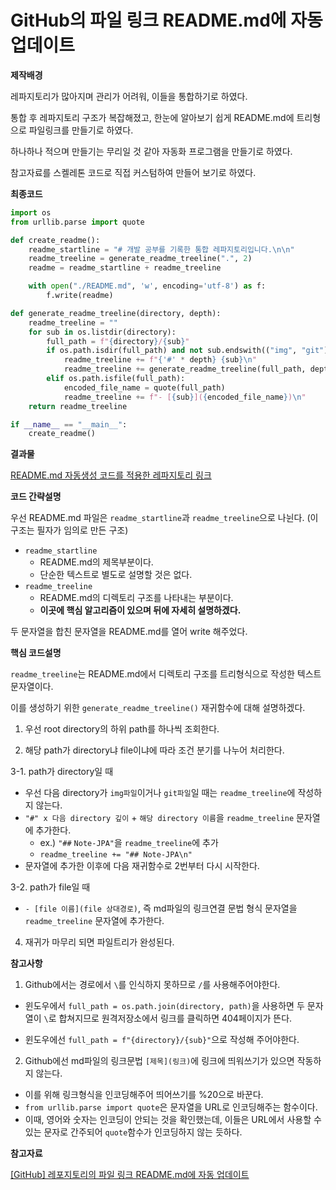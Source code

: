 # GitHub의 파일 링크 README.md에 자동 업데이트

**제작배경**

레파지토리가 많아지며 관리가 어려워, 이들을 통합하기로 하였다.

통합 후 레파지토리 구조가 복잡해졌고, 한눈에 알아보기 쉽게 README.md에 트리형으로 파일링크를 만들기로 하였다.

하나하나 적으며 만들기는 무리일 것 같아 자동화 프로그램을 만들기로 하였다.

참고자료를 스켈레톤 코드로 직접 커스텀하여 만들어 보기로 하였다.



**최종코드**

```python
import os
from urllib.parse import quote

def create_readme():
    readme_startline = "# 개발 공부를 기록한 통합 레파지토리입니다.\n\n"
    readme_treeline = generate_readme_treeline(".", 2)
    readme = readme_startline + readme_treeline

    with open("./README.md", 'w', encoding='utf-8') as f:
        f.write(readme)

def generate_readme_treeline(directory, depth):
    readme_treeline = ""
    for sub in os.listdir(directory):
        full_path = f"{directory}/{sub}"
        if os.path.isdir(full_path) and not sub.endswith(("img", "git")):
            readme_treeline += f"{'#' * depth} {sub}\n"
            readme_treeline += generate_readme_treeline(full_path, depth + 1)
        elif os.path.isfile(full_path):
            encoded_file_name = quote(full_path)
            readme_treeline += f"- [{sub}]({encoded_file_name})\n"
    return readme_treeline

if __name__ == "__main__":
    create_readme()
```



**결과물**

[README.md 자동생성 코드를 적용한 레파지토리 링크](https://github.com/et2468/Note/tree/master#%EA%B0%9C%EB%B0%9C-%EA%B3%B5%EB%B6%80%EB%A5%BC-%EA%B8%B0%EB%A1%9D%ED%95%9C-%ED%86%B5%ED%95%A9-%EB%A0%88%ED%8C%8C%EC%A7%80%ED%86%A0%EB%A6%AC%EC%9E%85%EB%8B%88%EB%8B%A4)



**코드 간략설명**

우선 README.md 파일은 `readme_startline`과 `readme_treeline`으로 나뉜다. (이 구조는 필자가 임의로 만든 구조)

- `readme_startline`
  - README.md의 제목부분이다.
  - 단순한 텍스트로 별도로 설명할 것은 없다.
- `readme_treeline`
  - README.md의 디렉토리 구조를 나타내는 부분이다.
  - **이곳에 핵심 알고리즘이 있으며 뒤에 자세히 설명하겠다.**



두 문자열을 합친 문자열을 README.md를 열어 write 해주었다.



**핵심 코드설명**

`readme_treeline`는 README.md에서 디렉토리 구조를 트리형식으로 작성한 텍스트 문자열이다.

이를 생성하기 위한 `generate_readme_treeline()` 재귀함수에 대해 설명하겠다.



1. 우선 root directory의 하위 path를 하나씩 조회한다.

2. 해당 path가 directory냐 file이냐에 따라 조건 분기를 나누어 처리한다.

3-1. path가 directory일 때

- 우선 다음 directory가 `img파일`이거나 `git파일`일 때는 `readme_treeline`에 작성하지 않는다.
- `"#" x 다음 directory 깊이` + `해당 directory 이름`을 `readme_treeline` 문자열에 추가한다.
  - ex.) `"##` `Note-JPA"`을 `readme_treeline`에 추가 
  - `readme_treeline += "## Note-JPA\n"`
- 문자열에 추가한 이후에 다음 재귀함수로 2번부터 다시 시작한다.

3-2. path가 file일 때

- `- [file 이름](file 상대경로)`, 즉 md파일의 링크연결 문법 형식 문자열을 `readme_treeline` 문자열에 추가한다.

4. 재귀가 마무리 되면 파일트리가 완성된다.



**참고사항**

1. Github에서는 경로에서 `\`를 인식하지 못하므로 `/`를 사용해주어야한다.

- 윈도우에서 `full_path = os.path.join(directory, path)`을 사용하면 두 문자열이 `\`로 합쳐지므로 원격저장소에서 링크를 클릭하면 404페이지가 뜬다.

- 윈도우에선 `full_path = f"{directory}/{sub}"`으로 작성해 주어야한다.



2. Github에선 md파일의 링크문법 `[제목](링크)`에 링크에 띄워쓰기가 있으면 작동하지 않는다.

- 이를 위해 링크형식을 인코딩해주어 띄어쓰기를 %20으로 바꾼다.
- `from urllib.parse import quote`은 문자열을 URL로 인코딩해주는 함수이다.
- 이때, 영어와 숫자는 인코딩이 안되는 것을 확인했는데, 이들은 URL에서 사용할 수 있는 문자로 간주되어 `quote`함수가 인코딩하지 않는 듯하다.



**참고자료**

[[GitHub] 레포지토리의 파일 링크 README.md에 자동 업데이트](https://cherish-my-codes.tistory.com/entry/GitHub-%EB%A0%88%ED%8F%AC%EC%A7%80%ED%86%A0%EB%A6%AC%EC%9D%98-%ED%8C%8C%EC%9D%BC-%EB%A7%81%ED%81%AC-READMEmd%EC%97%90-%EC%9E%90%EB%8F%99-%EC%97%85%EB%8D%B0%EC%9D%B4%ED%8A%B8)